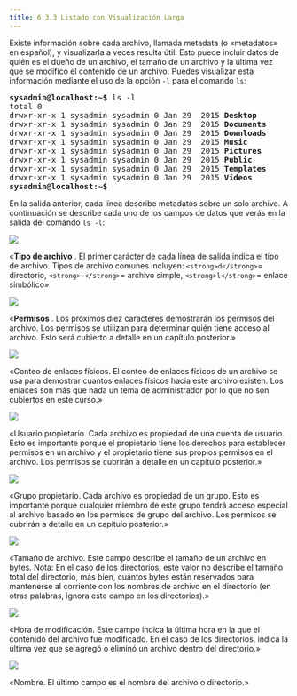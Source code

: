 ```yaml
---
title: 6.3.3 Listado con Visualización Larga
---
```


Existe información sobre cada archivo, llamada metadata (o «metadatos» en español), y visualizarla a veces resulta útil. Esto puede incluir datos de quién es el dueño de un archivo, el tamaño de un archivo y la última vez que se modificó el contenido de un archivo. Puedes visualizar esta información mediante el uso de la opción `-l` para el comando `ls`:

<pre class="content_terminal"><strong><span class="ansi-green">sysadmin@localhost</span>:<span class="ansi-blue">~</span>$</strong> ls -l                                       
total 0                                                            
drwxr-xr-x 1 sysadmin sysadmin 0 Jan 29  2015 <strong><span class="ansi-blue">Desktop</span></strong>              
drwxr-xr-x 1 sysadmin sysadmin 0 Jan 29  2015 <strong><span class="ansi-blue">Documents</span></strong>            
drwxr-xr-x 1 sysadmin sysadmin 0 Jan 29  2015 <strong><span class="ansi-blue">Downloads</span></strong>            
drwxr-xr-x 1 sysadmin sysadmin 0 Jan 29  2015 <strong><span class="ansi-blue">Music</span></strong>               
drwxr-xr-x 1 sysadmin sysadmin 0 Jan 29  2015 <strong><span class="ansi-blue">Pictures</span></strong>             
drwxr-xr-x 1 sysadmin sysadmin 0 Jan 29  2015 <strong><span class="ansi-blue">Public</span></strong>               
drwxr-xr-x 1 sysadmin sysadmin 0 Jan 29  2015 <strong><span class="ansi-blue">Templates</span></strong>            
drwxr-xr-x 1 sysadmin sysadmin 0 Jan 29  2015 <strong><span class="ansi-blue">Videos</span></strong>               
<strong><span class="ansi-green">sysadmin@localhost</span>:<span class="ansi-blue">~</span>$</strong></pre>

En la salida anterior, cada línea describe metadatos sobre un solo archivo. A continuación se describe cada uno de los campos de datos que verás en la salida del comando `ls -l`:

![](https://ndg-content-dev.s3.amazonaws.com/media/images/6.4.3_2.png)

«**Tipo de archivo** . El primer carácter de cada línea de salida indica el tipo de archivo. Tipos de archivo comunes incluyen: `<strong>d</strong>`= directorio, `<strong>-</strong>`= archivo simple, `<strong>l</strong>`= enlace simbólico»

![](https://ndg-content-dev.s3.amazonaws.com/media/images/6.4.3_3.png)

«**Permisos** . Los próximos diez caracteres demostrarán los permisos del archivo. Los permisos se utilizan para determinar quién tiene acceso al archivo. Esto será cubierto a detalle en un capítulo posterior.»

![](https://ndg-content-dev.s3.amazonaws.com/media/images/6.4.3_4.png)

«Conteo de enlaces físicos. El conteo de enlaces físicos de un archivo se usa para demostrar cuantos enlaces físicos hacia este archivo existen. Los enlaces son más que nada un tema de administrador por lo que no son cubiertos en este curso.»

![](https://ndg-content-dev.s3.amazonaws.com/media/images/6.4.3_5.png)

«Usuario propietario. Cada archivo es propiedad de una cuenta de usuario. Esto es importante porque el propietario tiene los derechos para establecer permisos en un archivo y el propietario tiene sus propios permisos en el archivo. Los permisos se cubrirán a detalle en un capítulo posterior.»

![](https://ndg-content-dev.s3.amazonaws.com/media/images/6.4.3_6.png)

«Grupo propietario. Cada archivo es propiedad de un grupo. Esto es importante porque cualquier miembro de este grupo tendrá acceso especial al archivo basado en los permisos de grupo del archivo. Los permisos se cubrirán a detalle en un capítulo posterior.»

![](https://ndg-content-dev.s3.amazonaws.com/media/images/6.4.3_7.png)

«Tamaño de archivo. Este campo describe el tamaño de un archivo en bytes. Nota: En el caso de los directorios, este valor no describe el tamaño total del directorio, más bien, cuántos bytes están reservados para mantenerse al corriente con los nombres de archivo en el directorio (en otras palabras, ignora este campo en los directorios).»

![](https://ndg-content-dev.s3.amazonaws.com/media/images/linux-essentials/linux_643_redo.png)

«Hora de modificación. Este campo indica la última hora en la que el contenido del archivo fue modificado. En el caso de los directorios, indica la última vez que se agregó o eliminó un archivo dentro del directorio.»

![](https://ndg-content-dev.s3.amazonaws.com/media/images/6.4.3_9.png)

«Nombre. El último campo es el nombre del archivo o directorio.»
